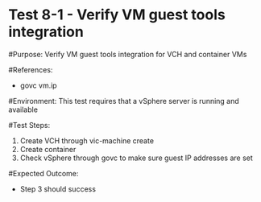Test 8-1 - Verify VM guest tools integration
=======

#Purpose:
Verify VM guest tools integration for VCH and container VMs

#References:
* govc vm.ip

#Environment:
This test requires that a vSphere server is running and available

#Test Steps:
1. Create VCH through vic-machine create
2. Create container
3. Check vSphere through govc to make sure guest IP addresses are set

#Expected Outcome:
* Step 3 should success
